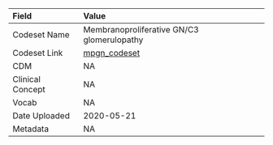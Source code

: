 |Field            |Value                                      |
|:----------------|:------------------------------------------|
|Codeset Name     |Membranoproliferative GN/C3 glomerulopathy |
|Codeset Link     |[mpgn_codeset](https://github.com/PEDSnet/Variable-Dictionary/blob/main/conditions/mpgn_codeset.csv)|
|CDM              |NA                                         |
|Clinical Concept |NA                                         |
|Vocab            |NA                                         |
|Date Uploaded    |2020-05-21                                 |
|Metadata         |NA                                         |
